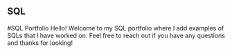 ## SQL
#SQL Portfolio
Hello! Welcome to my SQL portfolio where I add examples of SQLs that I have worked on. Feel free to reach out if you have any questions and thanks for looking!
